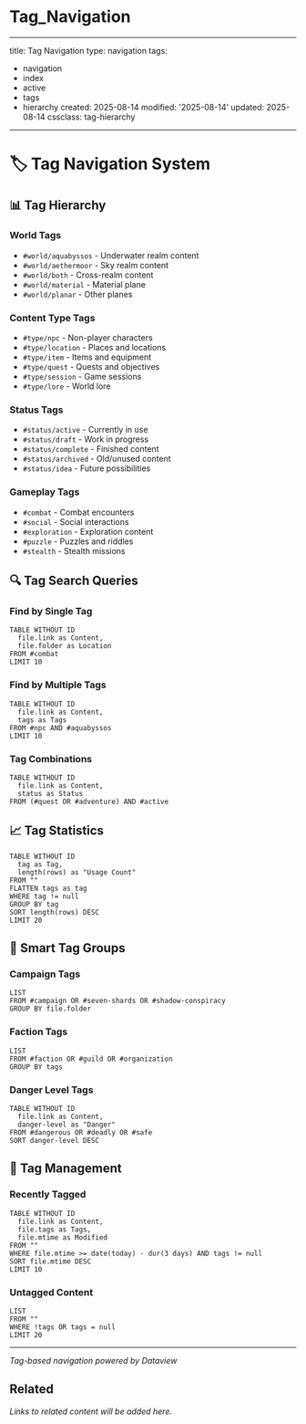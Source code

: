 # Tag_Navigation

---
title: Tag Navigation
type: navigation
tags:
- navigation
- index
- active
- tags
- hierarchy
created: 2025-08-14
modified: '2025-08-14'
updated: 2025-08-14
cssclass: tag-hierarchy
---


# 🏷️ Tag Navigation System

## 📊 Tag Hierarchy

### World Tags
- `#world/aquabyssos` - Underwater realm content
- `#world/aethermoor` - Sky realm content
- `#world/both` - Cross-realm content
- `#world/material` - Material plane
- `#world/planar` - Other planes

### Content Type Tags
- `#type/npc` - Non-player characters
- `#type/location` - Places and locations
- `#type/item` - Items and equipment
- `#type/quest` - Quests and objectives
- `#type/session` - Game sessions
- `#type/lore` - World lore

### Status Tags
- `#status/active` - Currently in use
- `#status/draft` - Work in progress
- `#status/complete` - Finished content
- `#status/archived` - Old/unused content
- `#status/idea` - Future possibilities

### Gameplay Tags
- `#combat` - Combat encounters
- `#social` - Social interactions
- `#exploration` - Exploration content
- `#puzzle` - Puzzles and riddles
- `#stealth` - Stealth missions

## 🔍 Tag Search Queries

### Find by Single Tag
```dataview
TABLE WITHOUT ID
  file.link as Content,
  file.folder as Location
FROM #combat
LIMIT 10
```

### Find by Multiple Tags
```dataview
TABLE WITHOUT ID
  file.link as Content,
  tags as Tags
FROM #npc AND #aquabyssos
LIMIT 10
```

### Tag Combinations
```dataview
TABLE WITHOUT ID
  file.link as Content,
  status as Status
FROM (#quest OR #adventure) AND #active
```

## 📈 Tag Statistics

```dataview
TABLE WITHOUT ID
  tag as Tag,
  length(rows) as "Usage Count"
FROM ""
FLATTEN tags as tag
WHERE tag != null
GROUP BY tag
SORT length(rows) DESC
LIMIT 20
```

## 🎯 Smart Tag Groups

### Campaign Tags
```dataview
LIST
FROM #campaign OR #seven-shards OR #shadow-conspiracy
GROUP BY file.folder
```

### Faction Tags
```dataview
LIST
FROM #faction OR #guild OR #organization
GROUP BY tags
```

### Danger Level Tags
```dataview
TABLE WITHOUT ID
  file.link as Content,
  danger-level as "Danger"
FROM #dangerous OR #deadly OR #safe
SORT danger-level DESC
```

## 🔧 Tag Management

### Recently Tagged
```dataview
TABLE WITHOUT ID
  file.link as Content,
  file.tags as Tags,
  file.mtime as Modified
FROM ""
WHERE file.mtime >= date(today) - dur(3 days) AND tags != null
SORT file.mtime DESC
LIMIT 10
```

### Untagged Content
```dataview
LIST
FROM ""
WHERE !tags OR tags = null
LIMIT 20
```

---
*Tag-based navigation powered by Dataview*


## Related

*Links to related content will be added here.*
